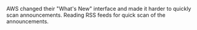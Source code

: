 AWS changed their "What's New" interface and made it harder to quickly scan announcements.
Reading RSS feeds for quick scan of the announcements.